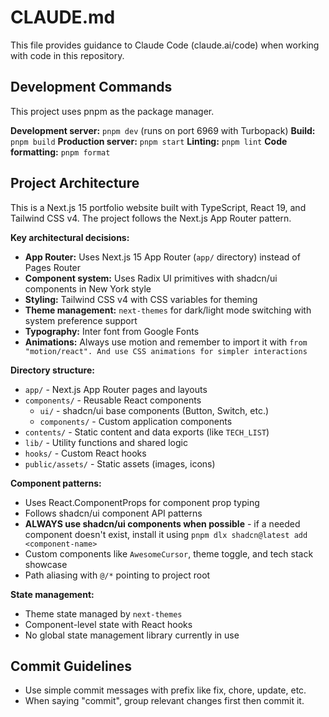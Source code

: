 # CLAUDE.md

This file provides guidance to Claude Code (claude.ai/code) when working with code in this repository.

## Development Commands

This project uses pnpm as the package manager.

**Development server:** `pnpm dev` (runs on port 6969 with Turbopack)
**Build:** `pnpm build` 
**Production server:** `pnpm start`
**Linting:** `pnpm lint`
**Code formatting:** `pnpm format`

## Project Architecture

This is a Next.js 15 portfolio website built with TypeScript, React 19, and Tailwind CSS v4. The project follows the Next.js App Router pattern.

**Key architectural decisions:**
- **App Router:** Uses Next.js 15 App Router (`app/` directory) instead of Pages Router
- **Component system:** Uses Radix UI primitives with shadcn/ui components in New York style
- **Styling:** Tailwind CSS v4 with CSS variables for theming
- **Theme management:** `next-themes` for dark/light mode switching with system preference support
- **Typography:** Inter font from Google Fonts
- **Animations:** Always use motion and remember to import it with `from "motion/react". And use CSS animations for simpler interactions`

**Directory structure:**
- `app/` - Next.js App Router pages and layouts
- `components/` - Reusable React components
  - `ui/` - shadcn/ui base components (Button, Switch, etc.)
  - `components/` - Custom application components
- `contents/` - Static content and data exports (like `TECH_LIST`)
- `lib/` - Utility functions and shared logic
- `hooks/` - Custom React hooks
- `public/assets/` - Static assets (images, icons)

**Component patterns:**
- Uses React.ComponentProps for component prop typing
- Follows shadcn/ui component API patterns
- **ALWAYS use shadcn/ui components when possible** - if a needed component doesn't exist, install it using `pnpm dlx shadcn@latest add <component-name>`
- Custom components like `AwesomeCursor`, theme toggle, and tech stack showcase
- Path aliasing with `@/*` pointing to project root

**State management:**
- Theme state managed by `next-themes`
- Component-level state with React hooks
- No global state management library currently in use

## Commit Guidelines
- Use simple commit messages with prefix like fix, chore, update, etc.
- When saying "commit", group relevant changes first then commit it.